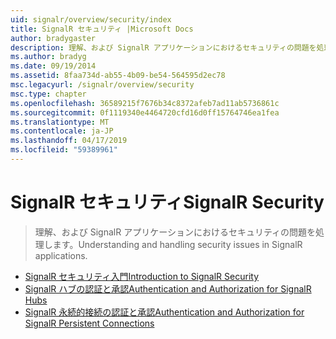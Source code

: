 ```yaml
---
uid: signalr/overview/security/index
title: SignalR セキュリティ |Microsoft Docs
author: bradygaster
description: 理解、および SignalR アプリケーションにおけるセキュリティの問題を処理します。
ms.author: bradyg
ms.date: 09/19/2014
ms.assetid: 8faa734d-ab55-4b09-be54-564595d2ec78
msc.legacyurl: /signalr/overview/security
msc.type: chapter
ms.openlocfilehash: 36589215f7676b34c8372afeb7ad11ab5736861c
ms.sourcegitcommit: 0f1119340e4464720cfd16d0ff15764746ea1fea
ms.translationtype: MT
ms.contentlocale: ja-JP
ms.lasthandoff: 04/17/2019
ms.locfileid: "59389961"
---
```

# <a name="signalr-security"></a><span data-ttu-id="d634f-103">SignalR セキュリティ</span><span class="sxs-lookup"><span data-stu-id="d634f-103">SignalR Security</span></span>

> <span data-ttu-id="d634f-104">理解、および SignalR アプリケーションにおけるセキュリティの問題を処理します。</span><span class="sxs-lookup"><span data-stu-id="d634f-104">Understanding and handling security issues in SignalR applications.</span></span>


- [<span data-ttu-id="d634f-105">SignalR セキュリティ入門</span><span class="sxs-lookup"><span data-stu-id="d634f-105">Introduction to SignalR Security</span></span>](introduction-to-security.md)
- [<span data-ttu-id="d634f-106">SignalR ハブの認証と承認</span><span class="sxs-lookup"><span data-stu-id="d634f-106">Authentication and Authorization for SignalR Hubs</span></span>](hub-authorization.md)
- [<span data-ttu-id="d634f-107">SignalR 永続的接続の認証と承認</span><span class="sxs-lookup"><span data-stu-id="d634f-107">Authentication and Authorization for SignalR Persistent Connections</span></span>](persistent-connection-authorization.md)
